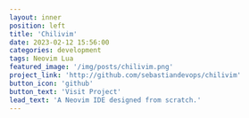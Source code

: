```yaml
---
layout: inner
position: left
title: 'Chilivim'
date: 2023-02-12 15:56:00
categories: development
tags: Neovim Lua
featured_image: '/img/posts/chilivim.png'
project_link: 'http://github.com/sebastiandevops/chilivim'
button_icon: 'github'
button_text: 'Visit Project'
lead_text: 'A Neovim IDE designed from scratch.'
---
```

